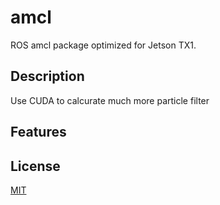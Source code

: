 # amcl
ROS amcl package optimized for Jetson TX1.

## Description
Use CUDA to calcurate much more particle filter

## Features

## License

[MIT](http://b4b4r07.mit-license.org)
